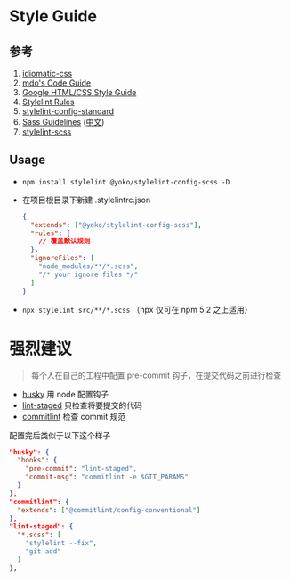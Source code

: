 # Style Guide

## 参考

1. [idiomatic-css](https://github.com/necolas/idiomatic-css)
2. [mdo's Code Guide](http://codeguide.co/#css)
3. [Google HTML/CSS Style Guide](https://google.github.io/styleguide/htmlcssguide.html#CSS)
4. [Stylelint Rules](https://stylelint.io/user-guide/rules/)
5. [stylelint-config-standard](https://github.com/stylelint/stylelint-config-standard)
6. [Sass Guidelines](https://sass-guidelin.es/) ([中文](https://sass-guidelin.es/zh/))
7. [stylelint-scss](https://github.com/kristerkari/stylelint-scss)

## Usage

- ```npm install stylelint @yoko/stylelint-config-scss -D```

- 在项目根目录下新建 .stylelintrc.json

  ```json
  {
    "extends": ["@yoko/stylelint-config-scss"],
    "rules": {
      // 覆盖默认规则
    },
    "ignoreFiles": [
      "node_modules/**/*.scss",
      "/* your ignore files */"
    ]
  }
  ```
- ```npx stylelint src/**/*.scss``` （npx 仅可在 npm 5.2 之上适用）

# 强烈建议

  > 每个人在自己的工程中配置 pre-commit 钩子，在提交代码之前进行检查

  * [husky](https://github.com/typicode/husky) 用 node 配置钩子
  * [lint-staged](https://github.com/okonet/lint-staged) 只检查将要提交的代码
  * [commitlint](https://github.com/marionebl/commitlint) 检查 commit 规范

  配置完后类似于以下这个样子

```json
"husky": {
  "hooks": {
    "pre-commit": "lint-staged",
    "commit-msg": "commitlint -e $GIT_PARAMS"
  }
},
"commitlint": {
  "extends": ["@commitlint/config-conventional"]
},
"lint-staged": {
  "*.scss": [
    "stylelint --fix",
    "git add"
  ]
},
```
